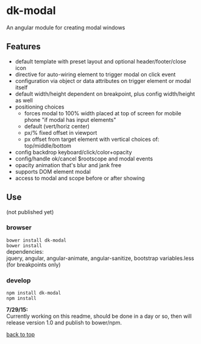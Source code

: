 # dk-modal

An angular module for creating modal windows

## Features
* default template with preset layout and optional header/footer/close icon
* directive for auto-wiring element to trigger modal on click event
* configuration via object or data attributes on trigger element or modal itself
* default width/height dependent on breakpoint, plus config width/height as well
* positioning choices
  * forces modal to 100% width placed at top of screen for mobile phone "if modal has input elements"
  * default (vert/horiz center)
  * px/% fixed offset in viewport
  * px offset from target element with vertical choices of: top/middle/bottom
* config backdrop keyboard/click/color+opacity
* config/handle ok/cancel $rootscope and modal events
* opacity animation that's blur and jank free
* supports DOM element modal
* access to modal and scope before or after showing

## Use  
(not published yet)

### browser
`bower install dk-modal`  
`bower install`  
dependencies:  
jquery, angular, angular-animate, angular-sanitize, bootstrap variables.less (for breakpoints only)  

### develop
`npm install dk-modal`  
`npm install`
  
  
**7/29/15:**  
Currently working on this readme, should be done in a day or so, then will release version 1.0 and publish to bower/npm.


[back to top](#dk-modal)





